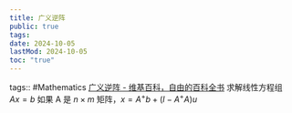 ```yaml
---
title: 广义逆阵
public: true
tags:
date: 2024-10-05
lastMod: 2024-10-05
toc: "true"
---
```


tags:: #Mathematics
[广义逆阵 - 维基百科，自由的百科全书](https://zh.wikipedia.org/wiki/%E5%B9%BF%E4%B9%89%E9%80%86%E9%98%B5)
求解线性方程组 $Ax=b$
如果 A 是 $n  \times m$ 矩阵，$x=A^{+} b+\left(I-A^{+} A\right) u$